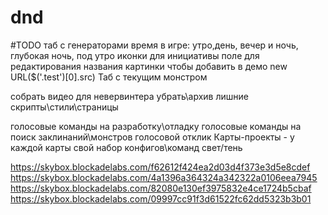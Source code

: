 # dnd

#TODO
таб с генераторами
время в игре: утро,день, вечер и ночь, глубокая ночь, под утро
иконки для инициативы
поле для редактирования названия картинки чтобы добавить в демо new URL($('.test')[0].src)
Таб с текущим монстром

собрать видео для невервинтера
убрать\архив лишние скрипты\стили\страницы

голосовые команды на разработку\отладку
голосовые команды на поиск заклинаний\монстров
голосовой отклик
Карты-проекты - у каждой карты свой набор конфигов\команд
свет/тень
<?php

$url = "https://dnd.su/request/live_search/bestiary/classic/";

$curl = curl_init($url);
curl_setopt($curl, CURLOPT_URL, $url);
curl_setopt($curl, CURLOPT_POST, true);
curl_setopt($curl, CURLOPT_RETURNTRANSFER, true);

$headers = array(
   "Content-Type: text/plain;charset=UTF-8",
);
curl_setopt($curl, CURLOPT_HTTPHEADER, $headers);

$data = '{"search":"uj,kby"}';

curl_setopt($curl, CURLOPT_POSTFIELDS, $data);

//for debug only!
curl_setopt($curl, CURLOPT_SSL_VERIFYHOST, false);
curl_setopt($curl, CURLOPT_SSL_VERIFYPEER, false);

$resp = curl_exec($curl);
curl_close($curl);
var_dump($resp);

?>

https://skybox.blockadelabs.com/f62612f424ea2d03d4f373e3d5e8cdef
https://skybox.blockadelabs.com/4a1396a364324a342322a0106eea7945
https://skybox.blockadelabs.com/82080e130ef3975832e4ce1724b5cbaf
https://skybox.blockadelabs.com/09997cc91f3d61522fc62dd5323b3b01




